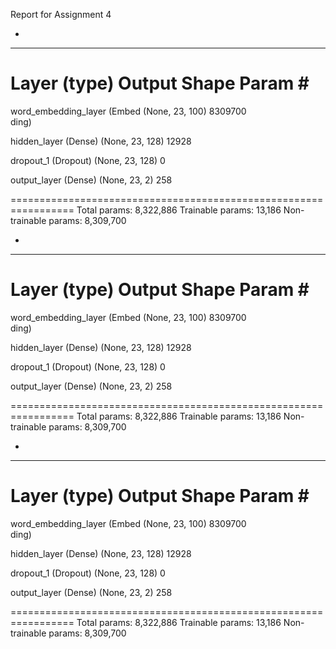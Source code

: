 
Report for Assignment 4

- [Results for Tanh]:
Model: "sequential_2"
_________________________________________________________________
 Layer (type)                Output Shape              Param #   
=================================================================
 word_embedding_layer (Embed  (None, 23, 100)          8309700   
 ding)                                                           
                                                                 
 hidden_layer (Dense)        (None, 23, 128)           12928     
                                                                 
 dropout_1 (Dropout)         (None, 23, 128)           0         
                                                                 
 output_layer (Dense)        (None, 23, 2)             258       
                                                                 
=================================================================
Total params: 8,322,886
Trainable params: 13,186
Non-trainable params: 8,309,700

- [Results for ReLU]:
 Model: "sequential"
_________________________________________________________________
 Layer (type)                Output Shape              Param #   
=================================================================
 word_embedding_layer (Embed  (None, 23, 100)          8309700   
 ding)                                                           
                                                                 
 hidden_layer (Dense)        (None, 23, 128)           12928     
                                                                 
 dropout_1 (Dropout)         (None, 23, 128)           0         
                                                                 
 output_layer (Dense)        (None, 23, 2)             258       
                                                                 
=================================================================
Total params: 8,322,886
Trainable params: 13,186
Non-trainable params: 8,309,700

- [Results for Sigmoid]:
Model: "sequential_1"
_________________________________________________________________
 Layer (type)                Output Shape              Param #   
=================================================================
 word_embedding_layer (Embed  (None, 23, 100)          8309700   
 ding)                                                           
                                                                 
 hidden_layer (Dense)        (None, 23, 128)           12928     
                                                                 
 dropout_1 (Dropout)         (None, 23, 128)           0         
                                                                 
 output_layer (Dense)        (None, 23, 2)             258       
                                                                 
=================================================================
Total params: 8,322,886
Trainable params: 13,186
Non-trainable params: 8,309,700

